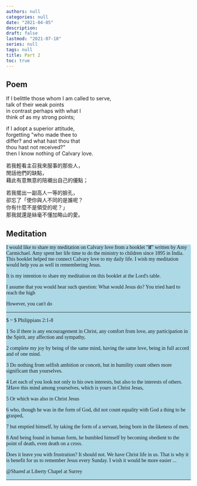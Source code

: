 ```yaml
---
authors: null
categories: null
date: "2021-04-05"
description: 
draft: false
lastmod: "2021-07-18"
series: null
tags: null
title: Part 2
toc: true
---
```


 

<!--more-->

## Poem
If I belittle those whom I am called to serve,  
talk of their weak points  
in contrast perhaps with what I  
think of as my strong points;  

if I adopt a superior attitude,  
forgetting "who made thee to  
differ? and what hast thou that  
thou hast not received?"  
then I know nothing of Calvary love.  

若我輕看主召我來服事的那些人，  
閒話他們的缺點，  
藉此有意無意的陪襯出自己的優點；  

若我擺出一副高人一等的臉孔，  
卻忘了「使你與人不同的是誰呢？  
你有什麼不是領受的呢？」  
那我就還是絲毫不懂加略山的愛。  

## Meditation
<div style="background-color:#add8e6; font-family: Calibri;
  font-size: 14px;text-align:left; vertical-align: middle;">
  
I would like to share my meditation on Calvary love from a booklet &quot;**if**&quot;  written by Amy Carmichael.  Amy spent her life time to do the ministry to children since 1895 in India.  This booklet helped me connect Calvary love to my daily life.  I wish my meditation would help you as well in remembering Jesus.  

It is my intention to share my meditation on this booklet at the Lord's table.

I assume that you would hear such question: What would Jesus do? You tried hard to reach the high   

However, you can't do  

___

$ ~ $ 
Philippians 2:1-8

1 So if there is any encouragement in Christ, any comfort from love, any participation in the Spirit, any affection and sympathy,   

2 complete my joy by being of the same mind, having the same love, being in full accord and of one mind.  

3 Do nothing from selfish ambition or conceit, but in humility count others more significant than yourselves.  

4 Let each of you look not only to his own interests, but also to the interests of others. 5Have this mind among yourselves, which is yours in Christ Jesus,  

5 Or which was also in Christ Jesus  

6 who, though he was in the form of God, did not count equality with God a thing to be grasped,   

7 but emptied himself, by taking the form of a servant, being born in the likeness of men.  

8 And being found in human form, he humbled himself by becoming obedient to the point of death, even death on a cross.  

Does it leave you with frustration?  It should not.  We have Christ life in us.  That is why it is benefit for us to remember Jesus every Sunday.  I wish it would be more easier ...   

@Shared at Liberty Chapel at Surrey

____

</div>